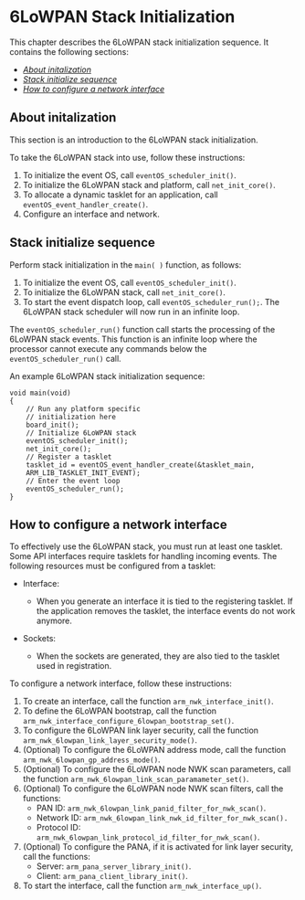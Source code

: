 6LoWPAN Stack Initialization
===============================

This chapter describes the 6LoWPAN stack initialization sequence. It contains the following sections:

- [_About initalization_](#about-initalization)
- [_Stack initialize sequence_](#stack-initialize-sequence)
- [_How to configure a network interface_](#how-to-configure-a-network-interface)

## About initalization

This section is an introduction to the 6LoWPAN stack initialization.

To take the 6LoWPAN stack into use, follow these instructions:

1. To initialize the event OS, call `eventOS_scheduler_init()`.
2. To initialize the 6LoWPAN stack and platform, call `net_init_core()`.
3. To allocate a dynamic tasklet for an application, call `eventOS_event_handler_create()`.
4. Configure an interface and network.

## Stack initialize sequence

Perform stack initialization in the `main( )` function, as follows:

1. To initialize the event OS, call `eventOS_scheduler_init()`.
2. To initialize the 6LoWPAN stack, call `net_init_core()`.
3. To start the event dispatch loop, call `eventOS_scheduler_run();`. The 6LoWPAN stack scheduler will now run in an infinite loop.

The `eventOS_scheduler_run()` function call starts the processing of the 6LoWPAN stack events. This function is an infinite loop where the processor cannot execute any commands below the `eventOS_scheduler_run()` call.

An example 6LoWPAN stack initialization sequence:

```
void main(void)
{
	// Run any platform specific
	// initialization here
	board_init();
	// Initialize 6LoWPAN stack
	eventOS_scheduler_init();
	net_init_core();
	// Register a tasklet
	tasklet_id = eventOS_event_handler_create(&tasklet_main,
	ARM_LIB_TASKLET_INIT_EVENT);
	// Enter the event loop
	eventOS_scheduler_run();
}
```

## How to configure a network interface

To effectively use the 6LoWPAN stack, you must run at least one tasklet. Some API interfaces require tasklets for handling incoming events. The following resources must be configured from a tasklet:

- Interface:
	- When you generate an interface it is tied to the registering tasklet. If the application removes the tasklet, the interface events do not work anymore.

- Sockets:
	- When the sockets are generated, they are also tied to the tasklet used in registration.

To configure a network interface, follow these instructions:

1. To create an interface, call the function `arm_nwk_interface_init()`.
2. To define the 6LoWPAN bootstrap, call the function `arm_nwk_interface_configure_6lowpan_bootstrap_set()`.
3. To configure the 6LoWPAN link layer security, call the function `arm_nwk_6lowpan_link_layer_security_mode()`.
4. (Optional) To configure the 6LoWPAN address mode, call the function  `arm_nwk_6lowpan_gp_address_mode()`.
5. (Optional) To configure the 6LoWPAN node NWK scan parameters, call the function  `arm_nwk_6lowpan_link_scan_paramameter_set()`.
6. (Optional) To configure the 6LoWPAN node NWK scan filters, call the functions:
	* PAN ID:  `arm_nwk_6lowpan_link_panid_filter_for_nwk_scan()`.
	* Network ID: `arm_nwk_6lowpan_link_nwk_id_filter_for_nwk_scan().`
	* Protocol ID: `arm_nwk_6lowpan_link_protocol_id_filter_for_nwk_scan()`.
7. (Optional) To configure the PANA, if it is activated for link layer security, call the functions:
	* Server: `arm_pana_server_library_init()`.
	* Client: `arm_pana_client_library_init()`.
8. To start the interface, call the function `arm_nwk_interface_up()`.
